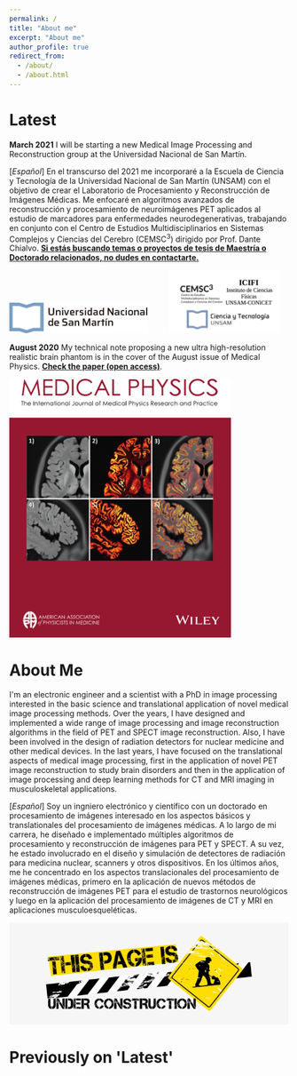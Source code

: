 ```yaml
---
permalink: /
title: "About me"
excerpt: "About me"
author_profile: true
redirect_from: 
  - /about/
  - /about.html
---
```



Latest
======

**March 2021** I will be starting a new Medical Image Processing and Reconstruction group at the Universidad Nacional de 
San Martín.

[*Español*] En el transcurso del 2021 me incorporaré a la Escuela de Ciencia y Tecnología de la Universidad
Nacional de San Martín (UNSAM) con el objetivo de crear el Laboratorio de Procesamiento y Reconstrucción de Imágenes Médicas.
Me enfocaré en algoritmos avanzados de reconstrucción y procesamiento de neuroimágenes PET aplicados al estudio de marcadores 
para enfermedades neurodegenerativas, trabajando en conjunto con el Centro de Estudios Multidisciplinarios en Sistemas Complejos y 
Ciencias del Cerebro (CEMSC<sup>3</sup>) dirigido por Prof. Dante Chialvo. [**Si estás buscando temas o proyectos de tesis de Maestría o Doctorado
relacionados, no dudes en contactarte.**](mailto:martin.a.belzunce@gmail.com)

<img src="../images/logo-unsam-2020.png" alt="UNSAM" width="250"/>    &nbsp;&nbsp;&nbsp;&nbsp;&nbsp;&nbsp;&nbsp;&nbsp;   <img src="../images/CEMSC3_logo.jpg" alt="CEMSC3" width="200"/>


**August 2020** My technical note proposing a new ultra high-resolution realistic brain phantom is in the cover of 
the August issue of Medical Physics. [**Check the paper (open access)**](https://doi.org/10.1002/mp.14218).

<img src="../images/CoverMedicalPhysics.png" width="400" />
<!---![Under Construction](../images/CoverMedicalPhysics.png)-->


About Me
======
I'm an electronic engineer and a scientist with a PhD in image processing interested in the basic science and translational application of
 novel medical image processing methods. Over the years, I have designed and
implemented a wide range of image processing and image reconstruction algorithms
in the field of PET and SPECT image reconstruction. Also, I have been involved
in the design of radiation detectors for nuclear medicine and other medical
devices. In the last years, I have focused on the translational aspects of medical image processing, 
first in the application of novel PET image reconstruction to study brain disorders and then in 
the application of image processing and deep learning methods for CT and MRI imaging in 
musculoskeletal applications.

[*Español*] Soy un ingniero electrónico y científico con un doctorado en procesamiento de imágenes
interesado en los aspectos básicos y translationales del procesamiento de imágenes médicas. A lo largo de 
mi carrera, he diseñado e implementado múltiples algoritmos de procesamiento y reconstrucción de imágenes
 para PET y SPECT. A su vez, he estado involucrado en el diseño y simulación de detectores de radiación para medicina 
nuclear, scanners y otros dispositivos. En los últimos años, me he concentrado en los aspectos translacionales 
del procesamiento de imágenes médicas, primero en la aplicación de nuevos métodos de reconstrucción de imágenes 
PET para el estudio de trastornos neurológicos y luego en la aplicación del procesamiento de imágenes de CT y MRI 
en aplicaciones musculoesqueléticas.

![Under Construction](../images/free-under-construction-image.jpg)

Previously on 'Latest'
======

